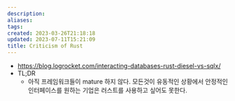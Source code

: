 ```yaml
---
description:
aliases: 
tags: 
created: 2023-03-26T21:18:18
updated: 2023-07-11T15:21:09
title: Criticism of Rust
---
```

- https://blog.logrocket.com/interacting-databases-rust-diesel-vs-sqlx/
- TL;DR
	- 아직 프레임워크들이 mature 하지 않다. 모든것이 유동적인 상황에서 안정적인 인터페이스를 원하는 기업은 러스트를 사용하고 싶어도 못한다.